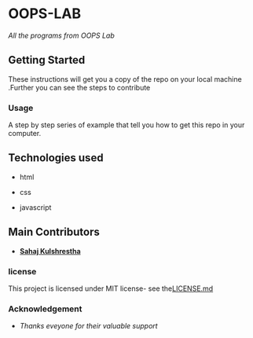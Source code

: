 # OOPS-LAB
_All the programs from OOPS Lab_


## Getting Started
 
These instructions will get you a copy of the repo on your local machine .Further you can see the steps to contribute

### Usage
A step by step series of example that tell you how to get this repo in your computer.


## Technologies used
 
 * html
 
 * css

 * javascript


## Main Contributors 
 * [**Sahaj Kulshrestha**](https://github.com/sahaj21)


### license
 
 This project is licensed under MIT license- see the[LICENSE.md](https://github.com/sahaj21/oops-lab/LICENSE)
 
### Acknowledgement


 * _Thanks eveyone for their valuable support_